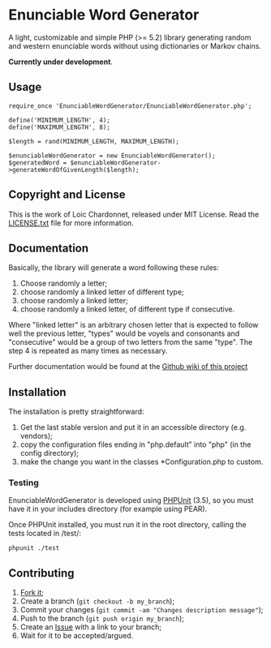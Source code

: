 Enunciable Word Generator
=========================

A light, customizable and simple PHP (>= 5.2) library generating random and
western enunciable words without using dictionaries or Markov chains.

**Currently under development**.

Usage
-----

    require_once 'EnunciableWordGenerator/EnunciableWordGenerator.php';

    define('MINIMUM_LENGTH', 4);
    define('MAXIMUM_LENGTH', 8);

    $length = rand(MINIMUM_LENGTH, MAXIMUM_LENGTH);

    $enunciableWordGenerator = new EnunciableWordGenerator();
    $generatedWord = $enunciableWordGenerator->generateWordOfGivenLength($length);

Copyright and License
---------------------

This is the work of Loic Chardonnet, released under MIT License. Read the
[LICENSE.txt][1] file for more information.

Documentation
-------------

Basically, the library will generate a word following these rules:

1. Choose randomly a letter;
2. choose randomly a linked letter of different type;
3. choose randomly a linked letter;
4. choose randomly a linked letter, of different type if consecutive.

Where "linked letter" is an arbitrary chosen letter that is expected to follow
well the previous letter, "types" would be voyels and consonants and
"consecutive" would be a group of two letters from the same "type". The step 4
is repeated as many times as necessary.

Further documentation would be found at the [Github wiki of this project][2]

Installation
------------

The installation is pretty straightforward:

1. Get the last stable version and put it in an accessible directory (e.g.
   vendors);
2. copy the configuration files ending in "php.default" into "php" (in the
   config directory);
3. make the change you want in the classes *Configuration.php to custom.

### Testing

EnunciableWordGenerator is developed using [PHPUnit][3] (3.5), so you must have
it in your includes directory (for example using PEAR).

Once PHPUnit installed, you must run it in the root directory, calling the
tests located in /test/:

    phpunit ./test

Contributing
------------

1. [Fork it][4];
2. Create a branch (`git checkout -b my_branch`);
3. Commit your changes (`git commit -am "Changes description message"`);
4. Push to the branch (`git push origin my_branch`);
5. Create an [Issue][5] with a link to your branch;
6. Wait for it to be accepted/argued.


[1]: https://github.com/gnugat/EnunciableWordGenerator/blob/master/LICENSE.txt
[2]: https://github.com/gnugat/EnunciableWordGenerator/wiki
[3]: https://github.com/sebastianbergmann/phpunit/
[4]: https://github.com/gnugat/EnunciableWordGenerator/fork_select
[5]: https://github.com/gnugat/EnunciableWordGenerator/issues
